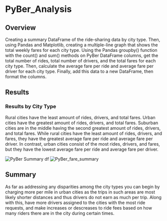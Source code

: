 # PyBer_Analysis
## Overview
Creating a summary DataFrame of the ride-sharing data by city type. Then, using Pandas and Matplotlib, creating a multiple-line graph that shows the total weekly fares for each city type. Using the Pandas groupby() function with the count() and sum() methods on PyBer DataFrame columns, get the total number of rides, total number of drivers, and the total fares for each city type. Then, calculate the average fare per ride and average fare per driver for each city type. Finally, add this data to a new DataFrame, then format the columns.
## Results
### Results by City Type
Rural cities have the least amount of rides, drivers, and total fares.
Urban cities have the greatest amount of rides, drivers, and total fares.
Suburban cities are in the middle having the second greatest amount of rides, drivers, and total fares.
While rural cities have the least amount of rides, drivers, and fares, they have the greatest average fare per ride and average fare per driver.
In contrast, urban cities consist of the most rides, drivers, and fares, but they have the lowest average fare per ride and average fare per driver.

![PyBer Summary df](https://user-images.githubusercontent.com/89167956/135789552-a67dcc4d-c8d7-4f22-a0b1-2a843efd943f.PNG)
![PyBer_fare_summary](https://user-images.githubusercontent.com/89167956/135789644-e0edce7c-162b-4112-93a0-bf2239e7ce8f.png)

## Summary
As far as addressing any disparities among the city types you can begin by charging more per mile in urban cities as the trips in such areas are most likely shorter distances and thus drivers do not earn as much per trip. Along with this, have more drivers assigned to the cities with the most ride requests, and make increases or descreases to ride fees based on how many riders there are in the city during certain times.
